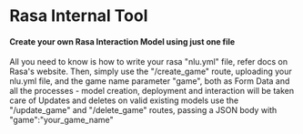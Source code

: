 # Rasa Internal Tool
#### Create your own Rasa Interaction Model using just one file
All you need to know is how to write your rasa "nlu.yml" file, refer docs on Rasa's website. Then, simply use the "/create_game" route, uploading your nlu.yml file, and the game name parameter "game", both as Form Data and all the processes - model creation, deployment and interaction will be taken care of
Updates and deletes on valid existing models use the "/update_game" and "/delete_game" routes, passing a JSON body with "game":"your_game_name"

